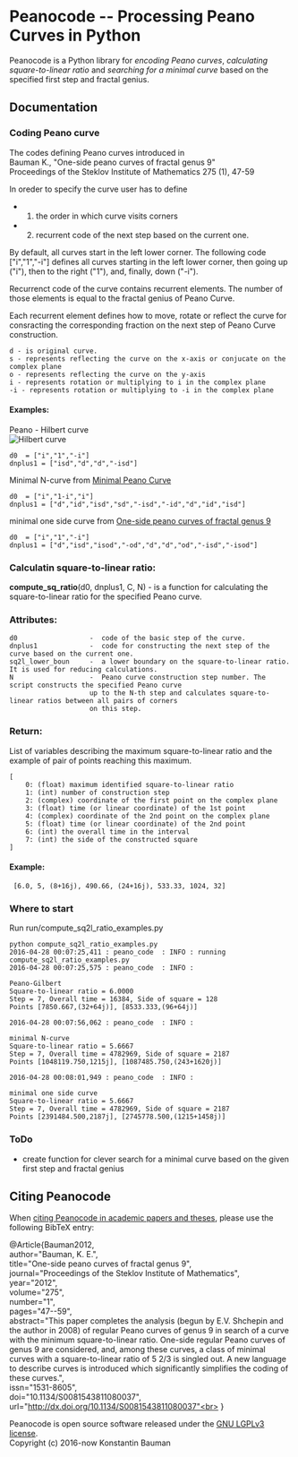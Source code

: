 # Peanocode -- Processing Peano Curves in Python

Peanocode is a Python library for *encoding Peano curves*, *calculating square-to-linear ratio* and *searching for a minimal curve* based on the specified first step and fractal genius.

## Documentation

### Coding Peano curve

The codes defining Peano curves introduced in <br>
Bauman K., "One-side peano curves of fractal genus 9" <br>
Proceedings of the Steklov Institute of Mathematics 275 (1), 47-59

In oreder to specify the curve user has to define 
- 1) the order in which curve visits corners
- 2) recurrent code of the next step based on the current one.
	
By default, all curves start in the left lower corner. 
The following code ["i","1","-i"] defines all curves starting in the left lower corner, then going up ("i"),
then to the right ("1"), and, finally, down ("-i").
	
Recurrenct code of the curve contains recurrent elements. The number of those elements is equal to the fractal genius of Peano Curve.
	
Each recurrent element defines how to move, rotate or reflect the curve for consracting the
corresponding fraction on the next step of Peano Curve construction.

	d - is original curve.
	s - represents reflecting the curve on the x-axis or conjucate on the complex plane
	o - represents reflecting the curve on the y-axis
	i - represents rotation or multiplying to i in the complex plane
	-i - represents rotation or multiplying to -i in the complex plane
	
#### Examples:

Peano - Hilbert curve<br>
![Hilbert curve](https://spacefillingcurves.files.wordpress.com/2015/03/hilbert-1-to-4-600px.png)

	d0 	= ["i","1","-i"]
	dnplus1 = ["isd","d","d","-isd"]
	
Minimal N-curve from [Minimal Peano Curve](http://link.springer.com/article/10.1134/S0081543808040172)

	d0 	= ["i","1-i","i"]
	dnplus1 = ["d","id","isd","sd","-isd","-id","d","id","isd"]
	
minimal one side curve from [One-side peano curves of fractal genus 9](http://link.springer.com/article/10.1134/S0081543811080037)

	d0 	= ["i","1","-i"]
	dnplus1 = ["d","isd","isod","-od","d","d","od","-isd","-isod"]
	


### Calculatin square-to-linear ratio:

**compute_sq_ratio**(d0, dnplus1, C, N) - is a function for calculating 
the square-to-linear ratio for the specified Peano curve.
    
### Attributes:

    d0       			-  code of the basic step of the curve.
    dnplus1  			-  code for constructing the next step of the curve based on the current one. 
    sq2l_lower_boun		-  a lower boundary on the square-to-linear ratio. It is used for reducing calculations. 
    N        			-  Peano curve construction step number. The script constructs the specified Peano curve 
                		up to the N-th step and calculates square-to-linear ratios between all pairs of corners
                		on this step.
    
### Return:
List of variables describing the maximum square-to-linear ratio 
and the example of pair of points reaching this maximum.
	
    [
        0: (float) maximum identified square-to-linear ratio
        1: (int) number of construction step
        2: (complex) coordinate of the first point on the complex plane
        3: (float) time (or linear coordinate) of the 1st point
        4: (complex) coordinate of the 2nd point on the complex plane
        5: (float) time (or linear coordinate) of the 2nd point
        6: (int) the overall time in the interval
        7: (int) the side of the constructed square
    ]
    
#### Example:
 
     [6.0, 5, (8+16j), 490.66, (24+16j), 533.33, 1024, 32]

### Where to start
Run run/compute_sq2l_ratio_examples.py

	python compute_sq2l_ratio_examples.py
	2016-04-28 00:07:25,411 : peano_code  : INFO : running compute_sq2l_ratio_examples.py
	2016-04-28 00:07:25,575 : peano_code  : INFO :
	
	Peano-Gilbert
	Square-to-linear ratio = 6.0000
	Step = 7, Overall time = 16384, Side of square = 128
	Points [7850.667,(32+64j)],	[8533.333,(96+64j)]
	
	2016-04-28 00:07:56,062 : peano_code  : INFO :
	
	minimal N-curve
	Square-to-linear ratio = 5.6667
	Step = 7, Overall time = 4782969, Side of square = 2187
	Points [1048119.750,1215j],	[1087485.750,(243+1620j)]
	
	2016-04-28 00:08:01,949 : peano_code  : INFO :
	
	minimal one side curve
	Square-to-linear ratio = 5.6667
	Step = 7, Overall time = 4782969, Side of square = 2187
	Points [2391484.500,2187j],	[2745778.500,(1215+1458j)]

### ToDo

- create function for clever search for a minimal curve 
  based on the given first step and fractal genius 




## Citing Peanocode

When [citing Peanocode in academic papers and theses](http://link.springer.com/article/10.1134/S0081543811080037), please use the following BibTeX entry:

@Article{Bauman2012,<br>
		 author="Bauman, K. E.",<br>
		 title="One-side peano curves of fractal genus 9",<br>
		 journal="Proceedings of the Steklov Institute of Mathematics",<br>
		 year="2012",<br>
		 volume="275",<br>
		 number="1",<br>
		 pages="47--59",<br>
		 abstract="This paper completes the analysis (begun by E.V. Shchepin and the author in 2008) of regular Peano curves of genus 9 in search of a curve with the minimum square-to-linear ratio. One-side regular Peano curves of genus 9 are considered, and, among these curves, a class of minimal curves with a square-to-linear ratio of 5 2/3 is singled out. A new language to describe curves is introduced which significantly simplifies the coding of these curves.",<br>
		 issn="1531-8605",<br>
		 doi="10.1134/S0081543811080037",<br>
		 url="http://dx.doi.org/10.1134/S0081543811080037"<br>
        }


Peanocode is open source software released under the [GNU LGPLv3 license](http://www.gnu.org/licenses/lgpl.html).<br>
Copyright (c) 2016-now Konstantin Bauman
